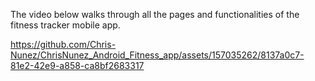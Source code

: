 The video below walks through all the pages and functionalities of the fitness tracker mobile app.

https://github.com/Chris-Nunez/ChrisNunez_Android_Fitness_app/assets/157035262/8137a0c7-81e2-42e9-a858-ca8bf2683317

